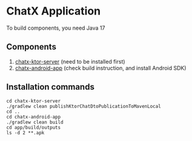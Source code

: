 # ChatX Application

To build components, you need Java 17

## Components

1. [chatx-ktor-server](chatx-ktor-server) (need to be installed first)
2. [chatx-android-app](chatx-android-app) (check build instruction, and install Android SDK)

## Installation commands

```
cd chatx-ktor-server
./gradlew clean publishKtorChatDtoPublicationToMavenLocal
cd ..
cd chatx-android-app
./gradlew clean build
cd app/build/outputs
ls -d 2 **.apk
```